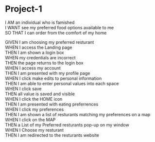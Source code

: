 # Project-1

I AM  an individual who is famished  
I WANT see my preferred food options available to me  
SO THAT I can order from the comfort of my home  



GIVEN I am choosing my preferred resturant  
WHEN I access the Landing page  
THEN I am shown a login box  
WHEN my credentials are incorrect  
THEN the page returns to the login box  
WHEN I access my account  
THEN I am presented with my profile page  
WHEN I click make edits to personal information  
THEN I am able to enter personal values into each space  
WHEN I click save  
THEN all value is saved and visible  
WHEN I click the HOME icon  
THEN I am presented with eating preferrences  
WHEN I click my preferences  
THEN I am shown a list of resturants matching my preferences on a map  
WHEN I click on the MAP  
THEN a List of my Preferred resturants pop-up on my window  
WHEN I Choose my resturant  
THEN I am redirected to the resturants website
